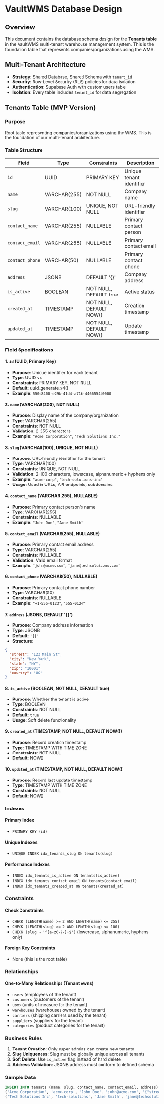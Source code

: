 # VaultWMS Database Design

## Overview
This document contains the database schema design for the **Tenants table** in the VaultWMS multi-tenant warehouse management system. This is the foundation table that represents companies/organizations using the WMS.

## Multi-Tenant Architecture
- **Strategy**: Shared Database, Shared Schema with `tenant_id`
- **Security**: Row-Level Security (RLS) policies for data isolation
- **Authentication**: Supabase Auth with custom users table
- **Isolation**: Every table includes `tenant_id` for data segregation

## Tenants Table (MVP Version)

### Purpose
Root table representing companies/organizations using the WMS. This is the foundation of our multi-tenant architecture.

### Table Structure

| Field | Type | Constraints | Description |
|-------|------|-------------|-------------|
| `id` | UUID | PRIMARY KEY | Unique tenant identifier |
| `name` | VARCHAR(255) | NOT NULL | Company name |
| `slug` | VARCHAR(100) | UNIQUE, NOT NULL | URL-friendly identifier |
| `contact_name` | VARCHAR(255) | NULLABLE | Primary contact person |
| `contact_email` | VARCHAR(255) | NULLABLE | Primary contact email |
| `contact_phone` | VARCHAR(50) | NULLABLE | Primary contact phone |
| `address` | JSONB | DEFAULT '{}' | Company address |
| `is_active` | BOOLEAN | NOT NULL, DEFAULT true | Active status |
| `created_at` | TIMESTAMP | NOT NULL, DEFAULT NOW() | Creation timestamp |
| `updated_at` | TIMESTAMP | NOT NULL, DEFAULT NOW() | Update timestamp |

### Field Specifications

#### 1. `id` (UUID, Primary Key)
- **Purpose**: Unique identifier for each tenant
- **Type**: UUID v4
- **Constraints**: PRIMARY KEY, NOT NULL
- **Default**: uuid_generate_v4()
- **Example**: `550e8400-e29b-41d4-a716-446655440000`

#### 2. `name` (VARCHAR(255), NOT NULL)
- **Purpose**: Display name of the company/organization
- **Type**: VARCHAR(255)
- **Constraints**: NOT NULL
- **Validation**: 2-255 characters
- **Example**: `"Acme Corporation"`, `"Tech Solutions Inc."`

#### 3. `slug` (VARCHAR(100), UNIQUE, NOT NULL)
- **Purpose**: URL-friendly identifier for the tenant
- **Type**: VARCHAR(100)
- **Constraints**: UNIQUE, NOT NULL
- **Validation**: 2-100 characters, lowercase, alphanumeric + hyphens only
- **Example**: `"acme-corp"`, `"tech-solutions-inc"`
- **Usage**: Used in URLs, API endpoints, subdomains

#### 4. `contact_name` (VARCHAR(255), NULLABLE)
- **Purpose**: Primary contact person's name
- **Type**: VARCHAR(255)
- **Constraints**: NULLABLE
- **Example**: `"John Doe"`, `"Jane Smith"`

#### 5. `contact_email` (VARCHAR(255), NULLABLE)
- **Purpose**: Primary contact email address
- **Type**: VARCHAR(255)
- **Constraints**: NULLABLE
- **Validation**: Valid email format
- **Example**: `"john@acme.com"`, `"jane@techsolutions.com"`

#### 6. `contact_phone` (VARCHAR(50), NULLABLE)
- **Purpose**: Primary contact phone number
- **Type**: VARCHAR(50)
- **Constraints**: NULLABLE
- **Example**: `"+1-555-0123"`, `"555-0124"`

#### 7. `address` (JSONB, DEFAULT '{}')
- **Purpose**: Company address information
- **Type**: JSONB
- **Default**: `'{}'`
- **Structure**:
```json
{
  "street": "123 Main St",
  "city": "New York",
  "state": "NY",
  "zip": "10001",
  "country": "US"
}
```

#### 8. `is_active` (BOOLEAN, NOT NULL, DEFAULT true)
- **Purpose**: Whether the tenant is active
- **Type**: BOOLEAN
- **Constraints**: NOT NULL
- **Default**: `true`
- **Usage**: Soft delete functionality

#### 9. `created_at` (TIMESTAMP, NOT NULL, DEFAULT NOW())
- **Purpose**: Record creation timestamp
- **Type**: TIMESTAMP WITH TIME ZONE
- **Constraints**: NOT NULL
- **Default**: NOW()

#### 10. `updated_at` (TIMESTAMP, NOT NULL, DEFAULT NOW())
- **Purpose**: Record last update timestamp
- **Type**: TIMESTAMP WITH TIME ZONE
- **Constraints**: NOT NULL
- **Default**: NOW()

### Indexes

#### Primary Index
- `PRIMARY KEY (id)`

#### Unique Indexes
- `UNIQUE INDEX idx_tenants_slug ON tenants(slug)`

#### Performance Indexes
- `INDEX idx_tenants_is_active ON tenants(is_active)`
- `INDEX idx_tenants_contact_email ON tenants(contact_email)`
- `INDEX idx_tenants_created_at ON tenants(created_at)`

### Constraints

#### Check Constraints
- `CHECK (LENGTH(name) >= 2 AND LENGTH(name) <= 255)`
- `CHECK (LENGTH(slug) >= 2 AND LENGTH(slug) <= 100)`
- `CHECK (slug ~ '^[a-z0-9-]+$')` (lowercase, alphanumeric, hyphens only)

#### Foreign Key Constraints
- None (this is the root table)

### Relationships

#### One-to-Many Relationships (Tenant owns)
- `users` (employees of the tenant)
- `customers` (customers of the tenant)
- `uoms` (units of measure for the tenant)
- `warehouses` (warehouses owned by the tenant)
- `carriers` (shipping carriers used by the tenant)
- `suppliers` (suppliers for the tenant)
- `categories` (product categories for the tenant)

### Business Rules

1. **Tenant Creation**: Only super admins can create new tenants
2. **Slug Uniqueness**: Slug must be globally unique across all tenants
3. **Soft Delete**: Use `is_active` flag instead of hard delete
4. **Address Validation**: JSONB address must conform to defined schema

### Sample Data

```sql
INSERT INTO tenants (name, slug, contact_name, contact_email, address) VALUES 
('Acme Corporation', 'acme-corp', 'John Doe', 'john@acme.com', '{"street": "123 Main St", "city": "New York", "state": "NY", "zip": "10001"}'),
('Tech Solutions Inc', 'tech-solutions', 'Jane Smith', 'jane@techsolutions.com', '{"street": "456 Tech Ave", "city": "San Francisco", "state": "CA", "zip": "94105"}');
```
